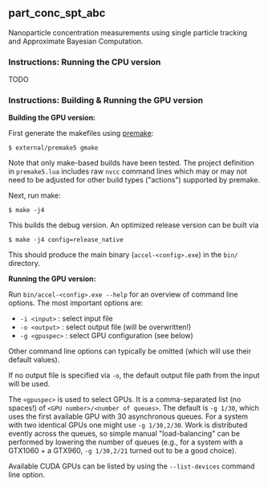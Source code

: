 ## part_conc_spt_abc

Nanoparticle concentration measurements using single particle tracking and
Approximate Bayesian Computation.


### Instructions: Running the CPU version

TODO

### Instructions: Building \& Running the GPU version

**Building the GPU version:**

First generate the makefiles using [premake](https://premake.github.io/):
```
$ external/premake5 gmake
```
Note that only make-based builds have been tested. The project definition in
`premake5.lua` includes raw `nvcc` command lines which may or may not need to
be adjusted for other build types ("actions") supported by premake.

Next, run make:
```
$ make -j4
```
This builds the debug version. An optimized release version can be built via
```
$ make -j4 config=release_native
```

This should produce the main binary (`accel-<config>.exe`) in the `bin/` 
directory.

**Running the GPU version:**

Run `bin/accel-<config>.exe --help` for an overview of command line options.
The most important options are:

 - `-i <input>` : select input file
 - `-o <output>` : select output file (will be overwritten!)
 - `-g <gpuspec>` : select GPU configuration (see below)

Other command line options can typically be omitted (which will use their
default values).

If no output file is specified via `-o`, the default output file path from the
input will be used.

The `<gpuspec>` is used to select GPUs. It is a comma-separated list (no
spaces!) of `<GPU number>/<number of queues>`. The default is `-g 1/30`, which
uses the first available GPU with 30 asynchronous queues. For a system with two
identical GPUs one might use `-g 1/30,2/30`. Work is distributed evently across
the queues, so simple manual "load-balancing" can be performed by lowering the
number of queues (e.g., for a system with a GTX1060 + a GTX960, `-g 1/30,2/21`
turned out to be a good choice). 

Available CUDA GPUs can be listed by using the `--list-devices` command line
option.
